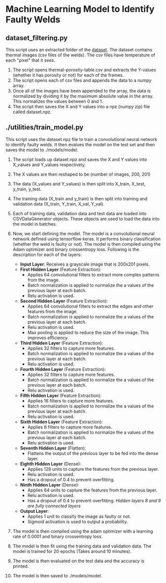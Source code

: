 # Machine Learning Model to Identify Faulty Welds


## dataset_filtering.py

This script uses an extracted folder of the [dataset]( https://www.sciencedirect.com/science/article/pii/S235234092300793X).
The dataset contains thermal images (csv files of the welds). The csv files have temperature of each "pixel" that it sees. 


1. The script opens thermal-porosity-table.csv and extracts the Y-values (whether it has porosity or not) for each of the frames. 
2. The script opens each of csv files and appends the data to a numpy array. 
3. Once all of the images have been appended to the array, the data is normalized by dividing it by the maximum absolute value in the array. This normalizes the values between 0 and 1.
4. The script then saves the X and Y values into a npz (numpy zip) file called dataset.npz.


## ./utilities/train_model.py

This script uses the dataset.npz file to train a convolutional neural network to identify faulty welds. It then evalues the model on the test set and then saves the model to ./models/model.

1. The script loads up dataset.npz and saves the X and Y values into X_values and Y_values respectively.
2. The X values are then reshaped to be (number of images, 200, 201)
3. The data (X_values and Y_values) is then split into X_train, X_test, y_train, y_test.
4. The training data (X_train and y_train) is then split into training and validation data (X_train, Y_train, X_val, Y_val).
5. Each of training data, validation data and test data are loaded into CSVDataGenerator objects. These objects are used to load the data into the model in batches.
6. Now, we start defining the model. The model is a convolutional neural network defined using tensorflow keras. It performs binary classification (whether the weld is faulty or not). The model is then compiled using the Adam optimizer and binary crossentropy loss. Following is the description for each of the layers:
    - **Input Layer**: Receives a grayscale image that is 200x201 pixels.
    - **First Hidden Layer** (Feature Extraction):  
      - Applies 64 convolutional filters to extract more complex patterns from the image. 
      - Batch normalization is applied to normalize the a values of the previous layer at each batch.
      - Relu activation is used.
    - **Second Hidden Layer** (Feature Extraction): 
      - Applies 64 convolutional filters to extract the edges and other features from the image.
      - Batch normalization is applied to normalize the a values of the previous layer at each batch.
      - Relu activation is used.
      - Max pooling is applied to reduce the size of the image. This improves efficiency.
    - **Third Hidden Layer** (Feature Extraction): 
      - Applies 32 filters to capture more features.
      - Batch normalization is applied to normalize the a values of the previous layer at each batch.
      - Relu activation is used.
    - **Fourth Hidden Layer** (Feature Extraction):
      - Applies 32 filters to capture more features. 
      - Batch normalization is applied to normalize the a values of the previous layer at each batch.
      - Relu activation is used.
    - **Fifth Hidden Layer** (Feature Extraction):
      - Applies 16 filters to capture more features.
      - Batch normalization is applied to normalize the a values of the previous layer at each batch.
      - Relu activation is used.
    - **Sixth Hidden Layer** (Feature Extraction):
      - Applies 8 filters to capture more features.
      - Batch normalization is applied to normalize the a values of the previous layer at each batch.
      - Relu activation is used.
    - **Seventh Hidden Layer** (Flatten):
      - Flattens the output of the previous layer to be fed into the dense layer.
    - **Eighth Hidden Layer** (Dense):
      - Applies 128 units to capture the features from the previous layer.
      - Relu activation is used.
      - Has a dropout of 0.4 to prevent overfitting.
    - **Ninth Hidden Layer** (Dense):
      - Applies 64 units to capture the features from the previous layer.
      - Relu activation is used.
      - Has a dropout of 0.4 to prevent overfitting.
    _Hidden layers 8 and 9 are fully connected layers_
    - **Output Layer**:
      - Applies 1 unit to classify the image as faulty or not.
      - Sigmoid activation is used to output a probability.

7. The model is then compiled using the adam optimizer with a learning rate of 0.0001 and binary crossentropy loss.
8. The model is then fit using the training data and validation data. The model is trained for 20 epochs (Takes around 10 minutes).
9. The model is then evaluated on the test data and the accuracy is printed.
10. The model is then saved to ./models/model.